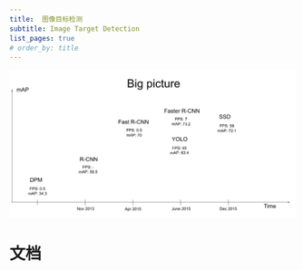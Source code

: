 ```yaml
---
title:  图像目标检测
subtitle: Image Target Detection
list_pages: true
# order_by: title
---
```


![img](images/target_detection_big_picture.png)

# 文档

